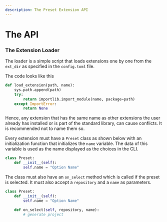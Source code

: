 ```yaml
---
description: The Preset Extension API
---
```


# The API

### The Extension Loader

The loader is a simple script that loads extensions one by one from the `ext_dir` as specified in the `config.toml` file.

The code looks like this

```python
def load_extension(path, name):
    sys.path.append(path)
    try:
        return importlib.import_module(name, package=path)
    except ImportError:
        return None
```

Hence, any extension that has the same name as other extensions the user already has installed or is part of the standard library, can cause conflicts. It is recommended not to name them so.

Every extension must have a `Preset` class as shown below with an initialization function that initializes the `name` variable. The data of this variable is used as the name displayed as the choices in the CLI.

```python
class Preset:
    def __init__(self):
        self.name = "Option Name"
```

The class must also have an `on_select` method which is called if the preset is selected. It must also accept a `repository` and a `name` as parameters.

```python
class Preset:
    def __init__(self):
        self.name = "Option Name"
        
    def on_select(self, repository, name):
        # generate project
```
